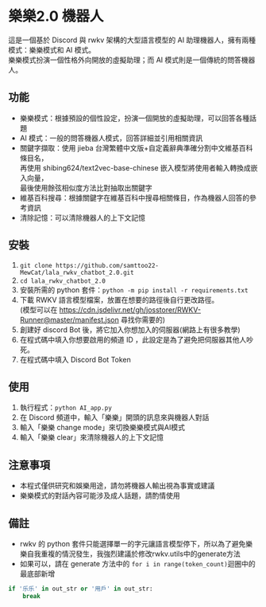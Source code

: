 # 樂樂2.0 機器人

這是一個基於 Discord 與 rwkv 架構的大型語言模型的 AI 助理機器人，擁有兩種模式：樂樂模式和 AI 模式。</br>
樂樂模式扮演一個性格外向開放的虛擬助理；而 AI 模式則是一個傳統的問答機器人。

## 功能
- 樂樂模式：根據預設的個性設定，扮演一個開放的虛擬助理，可以回答各種話題
- AI 模式：一般的問答機器人模式，回答詳細並引用相關資訊
- 關鍵字擷取：使用 jieba 台灣繁體中文版+自定義辭典準確分割中文維基百科條目名，</br>再使用 shibing624/text2vec-base-chinese 嵌入模型將使用者輸入轉換成嵌入向量，</br>最後使用餘弦相似度方法比對抽取出關鍵字
- 維基百科搜尋：根據關鍵字在維基百科中搜尋相關條目，作為機器人回答的參考資訊
- 清除記憶：可以清除機器人的上下文記憶

## 安裝

1. `git clone https://github.com/samttoo22-MewCat/lala_rwkv_chatbot_2.0.git`
2. `cd lala_rwkv_chatbot_2.0`
3. 安裝所需的 python 套件：`python -m pip install -r requirements.txt`
4. 下載 RWKV 語言模型檔案，放置在想要的路徑後自行更改路徑。</br>
   (模型可以在 https://cdn.jsdelivr.net/gh/josstorer/RWKV-Runner@master/manifest.json 尋找你需要的)
5. 創建好 discord Bot 後，將它加入你想加入的伺服器(網路上有很多教學)
6. 在程式碼中填入你想要啟用的頻道 ID ，此設定是為了避免把伺服器其他人吵死。
7. 在程式碼中填入 Discord Bot Token

## 使用

1. 執行程式：`python AI_app.py`
2. 在 Discord 頻道中，輸入「樂樂」開頭的訊息來與機器人對話
3. 輸入「樂樂 change mode」來切換樂樂模式與AI模式
4. 輸入「樂樂 clear」來清除機器人的上下文記憶

## 注意事項
- 本程式僅供研究和娛樂用途，請勿將機器人輸出視為事實或建議
- 樂樂模式的對話內容可能涉及成人話題，請酌情使用

## 備註
- rwkv 的 python 套件只能選擇單一的字元讓語言模型停下，所以為了避免樂樂自我重複的情況發生，我強烈建議於修改rwkv.utils中的generate方法
- 如果可以，請在 generate 方法中的 `for i in range(token_count)`迴圈中的最底部新增<br>
```python
if '乐乐' in out_str or '用戶' in out_str:
    break
```
